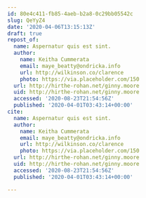 ```yaml
---
id: 80e4c411-fb85-4aeb-b2a8-0c29bb05542c
slug: QeYyZ4
date: '2020-04-06T13:15:13Z'
draft: true
repost_of:
  name: Aspernatur quis est sint.
  author:
    name: Keitha Cummerata
    email: maye_beatty@ondricka.info
    url: http://wilkinson.co/clarence
    photo: https://via.placeholder.com/150
  url: http://hirthe-rohan.net/ginny.moore
  uid: http://hirthe-rohan.net/ginny.moore
  accessed: '2020-08-23T21:54:56Z'
  published: '2020-04-01T03:43:14+00:00'
cite:
  name: Aspernatur quis est sint.
  author:
    name: Keitha Cummerata
    email: maye_beatty@ondricka.info
    url: http://wilkinson.co/clarence
    photo: https://via.placeholder.com/150
  url: http://hirthe-rohan.net/ginny.moore
  uid: http://hirthe-rohan.net/ginny.moore
  accessed: '2020-08-23T21:54:56Z'
  published: '2020-04-01T03:43:14+00:00'

---
```



